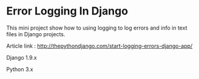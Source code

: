 # Error Logging In Django

This mini project show how to using logging to log errors and info in text files in Django projects.

Article link : http://thepythondjango.com/start-logging-errors-django-app/

Django 1.9.x

Python 3.x
